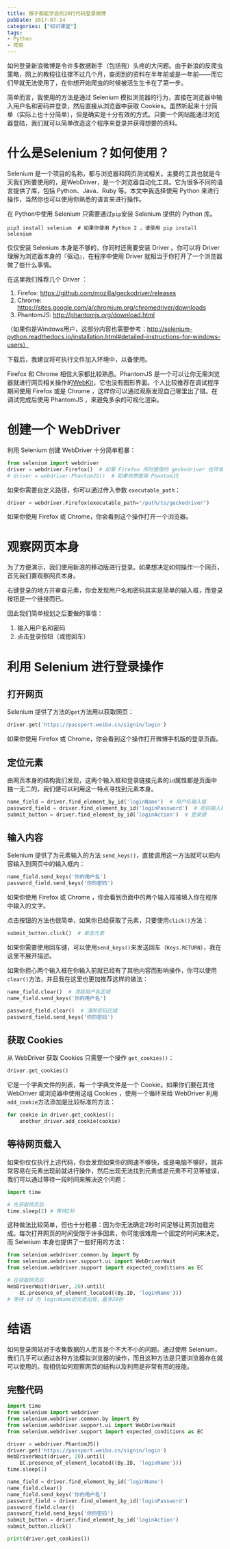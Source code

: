```yaml
---
title: 猴子都能学会的20行代码登录微博
pubDate: 2017-07-14
categories: ["知识课堂"]
tags:
- Python
- 爬虫
---
```


如何登录新浪微博是令许多数据新手（包括我）头疼的大问题。由于新浪的反爬虫策略，网上的教程往往撑不过几个月，查阅到的资料在半年前或是一年前——而它们早就无法使用了，在你想开始爬虫的时候被活生生卡在了第一步。

简单而言，我使用的方法是通过 Selenium 模拟浏览器的行为，直接在浏览器中输入用户名和密码并登录，然后直接从浏览器中获取 Cookies。虽然听起来十分简单（实际上也十分简单），但是确实是十分有效的方式。只要一个网站能通过浏览器登陆，我们就可以简单改造这个程序来登录并获得想要的资料。

# 什么是Selenium？如何使用？

Selenium 是一个项目的名称，都与浏览器和网页测试相关。主要的工具也就是今天我们所要使用的，是WebDriver，是一个浏览器自动化工具。它为很多不同的语言提供了库，包括 Python、Java、Ruby 等。本文中我选择使用 Python 来进行操作，当然你也可以使用你熟悉的语言来进行操作。

在 Python中使用 Selenium 只需要通过`pip`安装 Selenium 提供的 Python 库。

```shell
pip3 install selenium  # 如果你使用 Python 2 ，请使用 pip install selenium
```

仅仅安装 Selenium 本身是不够的，你同时还需要安装 Driver 。你可以将 Driver 理解为浏览器本身的『驱动』，在程序中使用 Driver 就相当于你打开了一个浏览器做了些什么事情。

在这里我们推荐几个 Driver ：

1. Firefox: https://github.com/mozilla/geckodriver/releases
2. Chrome: https://sites.google.com/a/chromium.org/chromedriver/downloads
3. PhantomJS: http://phantomjs.org/download.html

（如果你是Windows用户，这部分内容也需要参考：http://selenium-python.readthedocs.io/installation.html#detailed-instructions-for-windows-users）

下载后，我建议将可执行文件加入环境中，以备使用。

Firefox 和 Chrome 相信大家都比较熟悉。PhantomJS 是一个可以让你无需浏览器就进行网页相关操作的[WebKit](https://zh.wikipedia.org/wiki/WebKit)，它也没有图形界面。个人比较推荐在调试程序期间使用 Firefox 或是 Chrome ，这样你可以通过观察发现自己哪里出了错。在调试完成后使用 PhantomJS ，来避免多余的可视化渲染。

# 创建一个 WebDriver

利用 Selenium 创建 WebDriver 十分简单粗暴：

```python
from selenium import webdriver
driver = webdriver.Firefox()  # 如果 Firefox 所时使用的 geckodriver 在环境中
# driver = webdriver.PhantomJS()  # 如果你想使用 PhantomJS
```

如果你需要自定义路径，你可以通过传入参数 `executable_path`：

```python
driver = webdriver.Firefox(executable_path="/path/to/geckodriver")
```

如果你使用 Firefox 或 Chrome，你会看到这个操作打开一个浏览器。

# 观察网页本身

为了方便演示，我们使用新浪的移动版进行登录。如果想决定如何操作一个网页，首先我们要观察网页本身。

右键登录的地方并审查元素，你会发现用户名和密码其实是简单的输入框，而登录按钮是一个链接而已。

因此我们简单规划之后要做的事情：

1. 输入用户名和密码
2. 点击登录按钮（或摁回车）

# 利用 Selenium 进行登录操作

## 打开网页

Selenium 提供了方法的`get`方法用以获取网页：

```python
driver.get('https://passport.weibo.cn/signin/login')
```

如果你使用 Firefox 或 Chrome，你会看到这个操作打开微博手机版的登录页面。

## 定位元素

由网页本身的结构我们发现，这两个输入框和登录链接元素的`id`属性都是页面中独一无二的，我们便可以利用这一特点寻找到元素本身。

```python
name_field = driver.find_element_by_id('loginName')  # 用户名输入框
password_field = driver.find_element_by_id('loginPassword')  # 密码输入框
submit_button = driver.find_element_by_id('loginAction')  # 登录键
```

## 输入内容

Selenium 提供了为元素输入的方法 `send_keys()`，直接调用这一方法就可以把内容输入到网页中的输入框内：

```python
name_field.send_keys('你的用户名')
password_field.send_keys('你的密码')
```

如果你使用 Firefox 或 Chrome ，你会看到页面中的两个输入框被填入你在程序中输入的文字。

点击按钮的方法也很简单，如果你已经获取了元素，只要使用`click()`方法：

```python
submit_button.click()  # 单击元素
```

如果你需要使用回车键，可以使用`send_keys()`来发送回车（`Keys.RETURN`），我在这里不展开描述。

如果你担心两个输入框在你输入前就已经有了其他内容而影响操作，你可以使用`clear()`方法，并且我在这里也更加推荐这样的做法：

```python
name_field.clear()  # 清除用户名区域
name_field.send_keys('你的用户名')

password_field.clear()  # 清除密码区域
password_field.send_keys('你的密码')
```

## 获取 Cookies

从 WebDriver 获取 Cookies 只需要一个操作 `get_cookies()`：

```python
driver.get_cookies()
```

它是一个字典文件的列表，每一个字典文件是一个 Cookie。如果你们要在其他 WebDriver 或浏览器中使用这组 Cookies ，使用一个循环来给 WebDriver 利用`add_cookie`方法添加是比较标准的方法：

```python
for cookie in driver.get_cookies():
    another_driver.add_cookie(cookie)
```

## 等待网页载入

如果你仅仅执行上述代码，你会发现如果你的网速不够快，或是电脑不够好，就非常容易在元素出现前就进行操作，然后出现无法找到元素或是元素不可见等错误，我们可以通过等待一段时间来解决这个问题：

```python
import time

# 在获取网页后
time.sleep(2) # 等待2秒
```

这种做法比较简单，但也十分粗暴：因为你无法确定2秒时间足够让网页加载完成。每次打开网页的时间受限于许多因素，你可能很难用一个固定的时间来决定。而 Selenium 本身也提供了一些好用的方法：

```python
from selenium.webdriver.common.by import By
from selenium.webdriver.support.ui import WebDriverWait
from selenium.webdriver.support import expected_conditions as EC

# 在获取网页后
WebDriverWait(driver, 20).until(
    EC.presence_of_element_located((By.ID, 'loginName')))
# 等待 id 为 loginName的元素出现，最多20秒
```

# 结语

如何登录网站对于收集数据的人而言是个不大不小的问题。通过使用 Selenium，我们几乎可以通过各种方法模拟浏览器的操作，而且这种方法是只要浏览器存在就可以使用的。我相信如何观察网页的结构以及利用是非常有用的技能。

## 完整代码

```python
import time
from selenium import webdriver
from selenium.webdriver.common.by import By
from selenium.webdriver.support.ui import WebDriverWait
from selenium.webdriver.support import expected_conditions as EC

driver = webdriver.PhantomJS()
driver.get('https://passport.weibo.cn/signin/login')
WebDriverWait(driver, 20).until(
    EC.presence_of_element_located((By.ID, 'loginName')))
time.sleep(1)

name_field = driver.find_element_by_id('loginName')
name_field.clear()
name_field.send_keys('你的用户名')
password_field = driver.find_element_by_id('loginPassword')
password_field.clear()
password_field.send_keys('你的密码')
submit_button = driver.find_element_by_id('loginAction')
submit_button.click()

print(driver.get_cookies())
```
